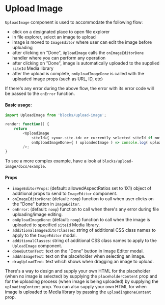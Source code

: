Upload Image
=========

`UploadImage` component is used to accommodate the following flow:
- click on a designated place to open file explorer
- in file explorer, select an image to upload
- image is moved to `ImageEditor` where user can edit the image before uploading
- after clicking on "Done", `UploadImage` calls the `onImageEditorDone` handler where you can perform any operation
- after clicking on "Done", image is automatically uploaded to the supplied `siteId` Media library
- after the upload is complete, `onUploadImageDone` is called with the uploaded image props (such as URL, ID, etc)

If there's any error during the above flow, the error with its error code will be passed to the `onError` function.

#### Basic usage:

```js
import UploadImage from 'blocks/upload-image';

render: function() {
	return
		<UploadImage 
			siteId={ <your-site-id> or currently selected siteId if not specified }
			onUploadImageDone={ ( uploadedImage ) => console.log( uploadedImage.ID ) }
		/>;
}
```

To see a more complex example, have a look at `blocks/upload-image/docs/example`.

#### Props

- `imageEditorProps`: (default: allowedAspectRatios set to 1X1) object of additional props to send to `ImageEditor`
	component.
- `onImageEditorDone`: (default: `noop`) function to call when user clicks on the "Done" button in `ImageEditor`.
- `onError`: (default: `noop`) function to call when there's any error during file uploading/image editing.
- `onUploadImageDone`: (default: `noop`) function to call when the image is uploaded to specified `siteId` Media library.
- `additionalImageEditorClasses`: string of additional CSS class names to apply to the `ImageEditor` modal.
- `additionalClasses`: string of additional CSS class names to apply to the `UploadImage` component.
- `doneButtonText`: text on the "Done" button in Image Editor modal.
- `addAnImageText`: text on the placeholder when selecting an image.
- `dragUploadText`: text which shows when dragging an image to upload.

There's a way to design and supply your own HTML for the placeholder (when no image is selected) by supplying the
`placeholderContent` prop and for the uploading process (when image is being uploaded) by supplying the
`uploadingContent` prop. You can also supply your own HTML for when image is uploaded to Media library by passing the
`uploadingDoneContent` prop.
